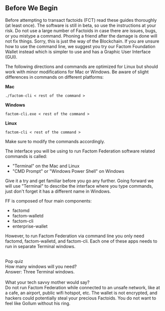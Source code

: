 ## Before We Begin

Before attempting to transact factoids (FCT) read these guides thoroughly (at least once). The software is still in beta, so use the instructions at your risk. Do not use a large number of Factoids in case there are issues, bugs, or you mistype a command. Phoning a friend after the damage is done will not fix things. Sorry, this is just the way of the Blockchain. If you are unsure how to use the command line, we suggest you try our Factom Foundation Wallet instead which is simpler to use and has a Graphic User Interface (GUI).

The following directions and commands are optimized for Linux but should work with minor modifications for Mac or Windows. Be aware of slight differences in commands on different platforms:

**Mac**

`./factom-cli < rest of the command >`

**Windows**

`factom-cli.exe < rest of the command >`

**Linux**

`factom-cli < rest of the command >`

Make sure to modify the commands accordingly.

The interface you will be using to run Factom Federation software related commands is called:

* "Terminal" on the Mac and Linux
* "CMD Prompt" or "Windows Power Shell" on Windows

Give it a try and get familiar before you go any further. Going forward we will use "Terminal" to describe the interface where you type commands, just don't forget it has a different name in Windows.

FF is composed of four main components:

* factomd
* factom-walletd
* factom-cli
* enterprise-wallet

However, to run Factom Federation via command line you only need factomd, factom-walletd, and factom-cli. Each one of these apps needs to run in separate Terminal windows.

<aside class="notice"><br>
Pop quiz<br>
How many windows will you need?<br>
Answer: Three Terminal windows.
</aside>

<aside class="warning"><br>
What your tech savvy mother would say?<br>
Do not run Factom Federation while connected to an unsafe network, like at a cafe, an airport, public wifi hotspot, etc. The wallet is not encrypted, and hackers could potentially steal your precious Factoids. You do not want to feel like Gollum without his ring. 
</aside>